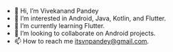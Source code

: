 - 👋 Hi, I’m Vivekanand Pandey
- 💞️ I’m interested in Android, Java, Kotlin, and Flutter.
- 🌱 I’m currently learning Flutter.
- 👀 I’m looking to collaborate on Android projects.
- 📫 How to reach me itsvnpandey@gmail.com.

<!---
itsVnp/itsVnp is a ✨ special ✨ repository because its `README.md` (this file) appears on your GitHub profile.
You can click the Preview link to take a look at your changes.
--->
